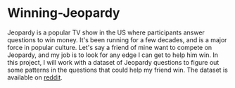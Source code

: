 # Winning-Jeopardy
Jeopardy is a popular TV show in the US where participants answer questions to win money. It's been running for a few decades, and is a major force in popular culture. Let's say a friend of mine want to compete on Jeopardy, and my job is to look for any edge I can get to help him win. In this project, I will work with a dataset of Jeopardy questions to figure out some patterns in the questions that could help my friend win. The dataset is available on [reddit](https://www.reddit.com/r/datasets/comments/1uyd0t/200000_jeopardy_questions_in_a_json_file/).
